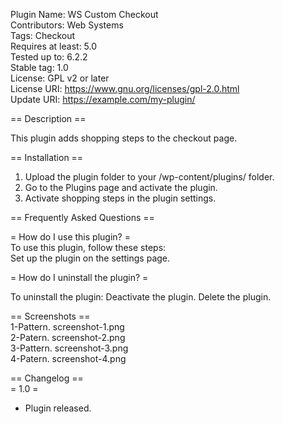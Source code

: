 Plugin Name:       WS Custom Checkout  
Contributors:      Web Systems  
Tags:              Checkout  
Requires at least: 5.0  
Tested up to:      6.2.2  
Stable tag:        1.0  
License:           GPL v2 or later  
License URI:       https://www.gnu.org/licenses/gpl-2.0.html  
Update URI:        https://example.com/my-plugin/  

== Description ==
  
This plugin adds shopping steps to the checkout page.

== Installation ==
  
1. Upload the plugin folder to your /wp-content/plugins/ folder.
2. Go to the Plugins page and activate the plugin.
3. Activate shopping steps in the plugin settings.
  
== Frequently Asked Questions ==
  
= How do I use this plugin? =  
To use this plugin, follow these steps:  
Set up the plugin on the settings page.
  
= How do I uninstall the plugin? =

To uninstall the plugin:
Deactivate the plugin.
Delete the plugin.
  
== Screenshots ==  
1-Pattern. screenshot-1.png  
2-Patern. screenshot-2.png  
3-Pattern. screenshot-3.png  
4-Patern. screenshot-4.png  
  
== Changelog ==  
= 1.0 =  
* Plugin released. 
